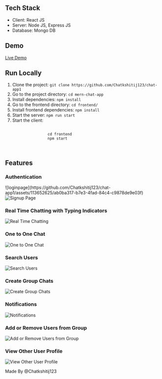<h2>Tech Stack</h2>
<ul>
    <li>Client: React JS</li>
    <li>Server: Node JS, Express JS</li>
    <li>Database: Mongo DB</li>
</ul>

<h2>Demo</h2>
<p><a href="https://chat-app1-6y2q.onrender.com/">Live Demo</a></p>

<h2>Run Locally</h2>
<ol>
    <li>Clone the project: <code>git clone https://github.com/Chatkshitij123/chat-app1</code></li>
    <li>Go to the project directory: <code>cd mern-chat-app</code></li>
    <li>Install dependencies: <code>npm install</code></li>
    <li>Go to the frontend directory: <code>cd frontend/</code></li>
    <li>Install frontend dependencies: <code>npm install</code></li>
    <li>Start the server: <code>npm run start</code></li>
    <li>Start the client: 
        <pre>
            <code>
                cd frontend
                npm start
            </code>
        </pre>
    </li>
</ol>

<h2>Features</h2>
<h3>Authentication</h3>
![loginpage](https://github.com/Chatkshitij123/chat-app1/assets/113652625/ab0ba317-b7e3-4fad-84c4-c9878de9e03f)

<img src="E:\React Projects\ChatApp-New\server\client\src\assets\signuppage.png" alt="Signup Page">

<h3>Real Time Chatting with Typing Indicators</h3>
<img src="E:\React Projects\ChatApp-New\server\client\src\assets\real time chatting with typing indicators.png" alt="Real Time Chatting">

<h3>One to One Chat</h3>
<img src="E:\React Projects\ChatApp-New\server\client\src\assets\one-to-one chat.png" alt="One to One Chat">

<h3>Search Users</h3>
<img src="E:\React Projects\ChatApp-New\server\client\src\assets\search users.png" alt="Search Users">

<h3>Create Group Chats</h3>
<img src="E:\React Projects\ChatApp-New\server\client\src\assets\create group chats.png" alt="Create Group Chats">

<h3>Notifications</h3>
<img src="E:\React Projects\ChatApp-New\server\client\src\assets\notifications.png" alt="Notifications">

<h3>Add or Remove Users from Group</h3>
<img src="E:\React Projects\ChatApp-New\server\client\src\assets\add or remove users.png" alt="Add or Remove Users from Group">

<h3>View Other User Profile</h3>
<img src="E:\React Projects\ChatApp-New\server\client\src\assets\view other profile.png" alt="View Other User Profile">

<p>Made By @Chatkshitij123</p>
